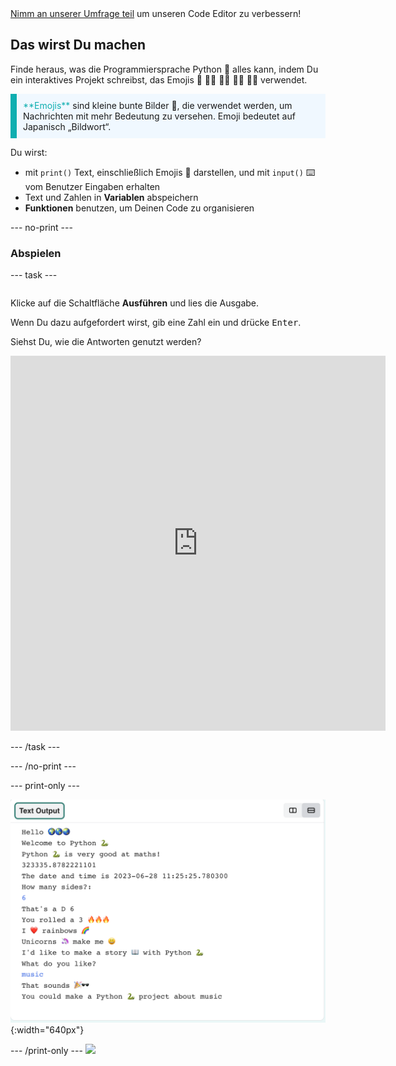 <div class="c-survey-banner" style="width:100%">
  <a class="c-survey-banner__link" href="https://form.raspberrypi.org/f/code-editor-feedback" target="_blank">Nimm an unserer Umfrage teil</a> um unseren Code Editor zu verbessern!
</div>

## Das wirst Du machen

Finde heraus, was die Programmiersprache Python 🐍 alles kann, indem Du ein interaktives Projekt schreibst, das Emojis 🙌 🙌🏼 🙌🏽 🙌🏾 🙌🏿 verwendet.

<p style="border-left: solid; border-width:10px; border-color: #0faeb0; background-color: aliceblue; padding: 10px;">
<span style="color: #0faeb0">**Emojis**</span> sind kleine bunte Bilder 🥰, die verwendet werden, um Nachrichten mit mehr Bedeutung zu versehen. Emoji bedeutet auf Japanisch „Bildwort“.
</p>

Du wirst:

+ mit `print()` Text, einschließlich Emojis 🚀 darstellen, und mit `input()` ⌨️ vom Benutzer Eingaben erhalten
+ Text und Zahlen in **Variablen** abspeichern
+ **Funktionen** benutzen, um Deinen Code zu organisieren

--- no-print ---

### Abspielen

--- task ---

<div style="display: flex; flex-wrap: wrap">
<div style="flex-basis: 175px; flex-grow: 1">  

Klicke auf die Schaltfläche **Ausführen** und lies die Ausgabe.

  Wenn Du dazu aufgefordert wirst, gib eine Zahl ein und drücke <kbd>Enter</kbd>. 

Siehst Du, wie die Antworten genutzt werden?

<iframe src="https://editor.raspberrypi.org/en/embed/viewer/hello-world-solution" width="600" height="600" frameborder="0" marginwidth="0" marginheight="0" allowfullscreen>
</iframe>
</div>
</div>

--- /task ---

--- /no-print ---

--- print-only ---

![Abgeschlossenes Projekt mit Beispielcode im Code Editor](images/showcase_static.png){:width="640px"}

--- /print-only --- ![](http://code.org/api/hour/begin_codeclub_hworld.png)